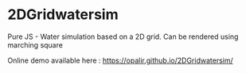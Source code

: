 # 2DGridwatersim
Pure JS - Water simulation based on a 2D grid. Can be rendered using marching square 

Online demo available here : https://opalir.github.io/2DGridwatersim/
